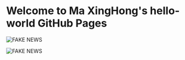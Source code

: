 # Welcome to Ma XingHong's hello-world GitHub Pages


![FAKE NEWS](https://timgsa.baidu.com/timg?image&quality=80&size=b9999_10000&sec=1559815641049&di=e7a7a1f0004181da71060c692f8ea2e1&imgtype=0&src=http%3A%2F%2F5b0988e595225.cdn.sohucs.com%2Fimages%2F20170629%2F245c23055c3a42298e1979665844abe7.png)


![FAKE NEWS](https://timgsa.baidu.com/timg?image&quality=80&size=b9999_10000&sec=1559815771547&di=594d344ee3bf043dc3d1de5777aa52da&imgtype=0&src=http%3A%2F%2Fdingyue.nosdn.127.net%2FDCWmbIEWf9oKsWF0ER5bDF%3DPKdtTOSVph4Mxb6akqayTN1533999778996.jpg)

